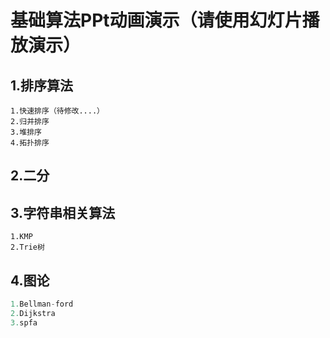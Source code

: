 # 基础算法PPt动画演示（请使用幻灯片播放演示）
## 1.排序算法
```
1.快速排序（待修改....）
2.归并排序
3.堆排序
4.拓扑排序
```

## 2.二分

## 3.字符串相关算法
    1.KMP
    2.Trie树

## 4.图论

```java
1.Bellman-ford
2.Dijkstra
3.spfa
```



  

